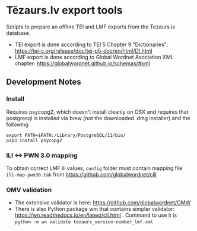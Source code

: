 # Tēzaurs.lv export tools

Scripts to prepare an offline TEI and LMF exports from the Tezaurs.lv database.
- TEI export is done according to TEI 5 Chapter 9 "Dictionaries": https://tei-c.org/release/doc/tei-p5-doc/en/html/DI.html
- LMF export is done according to Global Wordnet Asociation XML chapter: https://globalwordnet.github.io/schemas/#xml

## Development Notes
### Install

Requires psycopg2, which doesn't install cleanly on OSX and requires that postgresql is installed via brew (not the downloaded .dmg installer) and the following

```
export PATH=$PATH:/Library/PostgreSQL/11/bin/
pip3 install psycopg2
```

### ILI <-> PWN 3.0 mapping

To obtain correct LMF ili values, `config` folder must contain mapping file `ili-map-pwn30.tab` from https://github.com/globalwordnet/cili

### OMV validation

- The extensive validator is here: https://github.com/globalwordnet/OMW
- There is also Python package wm that contains simpler validator: https://wn.readthedocs.io/en/latest/cli.html . Command to use it is `python -m wn validate tezaurs_version-number_lmf.xml`
